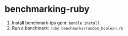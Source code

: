 # benchmarking-ruby

1. Install benchmark-ips gem: `bundle install`
2. Run a benchmark: `ruby benchmarks/random_boolean.rb`
